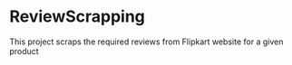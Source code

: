 # ReviewScrapping
This project scraps the required reviews from Flipkart website for a given product
